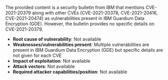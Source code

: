 The provided content is a security bulletin from IBM that mentions CVE-2021-20379 along with other CVEs (CVE-2021-20378, CVE-2021-20416, CVE-2021-20474) as vulnerabilities present in IBM Guardium Data Encryption (GDE). However, the bulletin provides no specific details on CVE-2021-20379.

- **Root cause of vulnerability**: Not available
- **Weaknesses/vulnerabilities present**: Multiple vulnerabilities are present in IBM Guardium Data Encryption (GDE) but specific details are not given for each CVE
- **Impact of exploitation**: Not available
- **Attack vectors**: Not available
- **Required attacker capabilities/position**: Not available